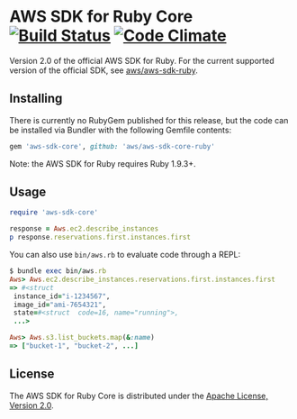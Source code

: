 # AWS SDK for Ruby Core [![Build Status](https://travis-ci.org/aws/aws-sdk-core-ruby.png?branch=master)](https://travis-ci.org/aws/aws-sdk-core-ruby) [![Code Climate](https://codeclimate.com/github/aws/aws-sdk-core-ruby.png)](https://codeclimate.com/github/aws/aws-sdk-core-ruby)

Version 2.0 of the official AWS SDK for Ruby. For the current supported version
of the official SDK, see [aws/aws-sdk-ruby](http://github.com/aws/aws-sdk-ruby).

## Installing

There is currently no RubyGem published for this release, but the code can be
installed via Bundler with the following Gemfile contents:

```ruby
gem 'aws-sdk-core', github: 'aws/aws-sdk-core-ruby'
```

Note: the AWS SDK for Ruby requires Ruby 1.9.3+.

## Usage

```ruby
require 'aws-sdk-core'

response = Aws.ec2.describe_instances
p response.reservations.first.instances.first
```

You can also use `bin/aws.rb` to evaluate code through a REPL:

```ruby
$ bundle exec bin/aws.rb
Aws> Aws.ec2.describe_instances.reservations.first.instances.first
=> #<struct
 instance_id="i-1234567",
 image_id="ami-7654321",
 state=#<struct  code=16, name="running">,
 ...>

Aws> Aws.s3.list_buckets.map(&:name)
=> ["bucket-1", "bucket-2", ...]
```

## License

The AWS SDK for Ruby Core is distributed under the
[Apache License, Version 2.0](http://www.apache.org/licenses/LICENSE-2.0).
